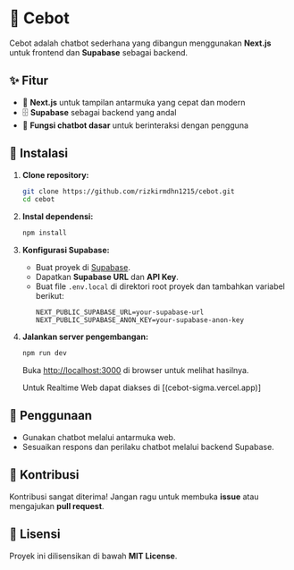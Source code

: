 # 🤖 Cebot

Cebot adalah chatbot sederhana yang dibangun menggunakan **Next.js** untuk frontend dan **Supabase** sebagai backend.

## ✨ Fitur

- 🚀 **Next.js** untuk tampilan antarmuka yang cepat dan modern
- 🗄️ **Supabase** sebagai backend yang andal
- 💬 **Fungsi chatbot dasar** untuk berinteraksi dengan pengguna

## 📌 Instalasi

1. **Clone repository:**
   ```sh
   git clone https://github.com/rizkirmdhn1215/cebot.git
   cd cebot
   ```

2. **Instal dependensi:**
   ```sh
   npm install
   ```

3. **Konfigurasi Supabase:**
   - Buat proyek di [Supabase](https://supabase.io).
   - Dapatkan **Supabase URL** dan **API Key**.
   - Buat file `.env.local` di direktori root proyek dan tambahkan variabel berikut:
     ```env
     NEXT_PUBLIC_SUPABASE_URL=your-supabase-url
     NEXT_PUBLIC_SUPABASE_ANON_KEY=your-supabase-anon-key
     ```

4. **Jalankan server pengembangan:**
   ```sh
   npm run dev
   ```
   Buka [http://localhost:3000](http://localhost:3000) di browser untuk melihat hasilnya.
   
   Untuk Realtime Web dapat diakses di [(cebot-sigma.vercel.app)]

## 🎯 Penggunaan

- Gunakan chatbot melalui antarmuka web.
- Sesuaikan respons dan perilaku chatbot melalui backend Supabase.

## 🤝 Kontribusi

Kontribusi sangat diterima! Jangan ragu untuk membuka **issue** atau mengajukan **pull request**.

## 📜 Lisensi

Proyek ini dilisensikan di bawah **MIT License**.

